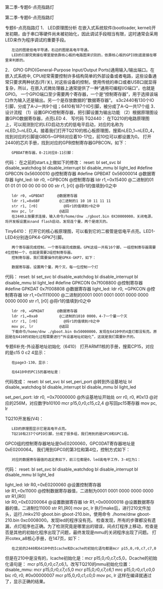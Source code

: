 第二季-专题6-点亮指路灯 

第二季-专题6-点亮指路灯 

专题6-点亮指路灯
1． LED原理图分析
在嵌入式系统软件(bootloader, kernel)开发初期，由于串口等硬件尚未被初始化，因此调试手段相当有限，这时通常会采用LED来作为程序调试的重要手段。
 
       左边的图是低电平导通，右边的图是高电平导通。
       LED的引脚究竟接在哪里是依靠核心板的电路图来识别的，依靠核心板的GPIO到底是接在哪里来判断的。
2． GPIO
GPIO(General-Purpose Input/Output Ports)通用输入/输出端口。在嵌入式系统中, CPU经常需要控制许多结构简单的外部设备或者电路，这些设备通常只要求两种状态(开/关), 对这些设备的控制，使用传统的串口或者USB口就显得复杂，所以，在嵌入式微处理器上通常提供了一种“通用可编程I/O端口”，也就是GPIO。
一个GPIO端口至少需要两个寄存器，一个是“控制寄存器”，用于选择该端口作为输入还是输出。另一个是存放数据的”数据寄存器”。
s3c2440有130个IO引脚，分成了A-J一共9个组；6410有187个IO引脚，被分成了A-Q一共17个组
3． 设计流程
（1）设置GPIO控制寄存器，把引脚设置为输出功能
（2）根据原理图设置GPIO数据寄存器，点亮LED
4． 写代码
TQ2440：
在TQ210的电路原理图上，可以观测到它的LED启动方式的低电平启动，对应的名称为nLED_1~nLED_4。接着我们打开TQ210的核心板原理图，搜索nLED_1~nLED_4，找到对应的引脚是GBD5~GPB8对应着10-17位，前10位可以都设置为0。
       打开2440的芯片手册，找到对应的GPB控制寄存器GPBCON，如下：
 
       GPBDAT寄存器，0-21对应0-11引脚：
 
代码：
在之前的start.s上做如下的修改：
reset:
       bl set_svc
       bl disable_watchdog
       bl disable_interrupt
       bl disable_mmu
       bl light_led
#define GPBCON 0x56000010  @控制寄存器
#define GPBDAT 0x56000014   @数据寄存器
light_led:
       ldr r0, =GPBCON     @控制寄存器
       ldr r1,=0x15400      @二进制的01 01 01 01 00 00 00 00 00
       str r1, [r0]           @将r1的值填到r0之中
      
       ldr r0, =GPBDAT      @数据寄存器
       ldr r1,=0x6BF         @二进制的1 10 10 11 11 11 
       str r1, [r0]            @将r1的值填到r0之中
       mov pc, lr            @返回
       在2440上按要求连接，输入命令/home/dnw ./gboot.bin 0X30000000，关闭电源，将开发板设置从nand flash启动，发现连个量，两个是熄灭的。
 
Tiny6410：
       打开它的核心板原理图，可以看到它的二极管是低电平点亮。LED1-LED4分别连GPK4-GPK7引脚。
 
       两个寄存器完成控制，一个寄存器完成数据。GPK这组一共有16个脚，一组控制寄存器需要4位控制一个，也就是需要2组控制寄存器。
       控制寄存器，我们需要操作的是GPK4-GKP7，如下：
 
       数据寄存器，设置两个量，两个灭，每一位控制一个灯
 
代码：
reset:
       bl set_svc
       bl disable_watchdog
       bl disable_interrupt
       bl disable_mmu
       bl light_led
#define GPKCON 0x7f008800  @控制寄存器
#define GPKDAT 0x7f008808   @数据寄存器
light_led:
       ldr r0, =GPKCON     @控制寄存器
       ldr r1,=0x11110000   @二进制的0001 0001 0001 0001 0000 0000 0000 0000
       str r1, [r0]           @将r1的值填到r0之中
      
       ldr r0, =GPKDAT      @数据寄存器
       ldr r1,=0xa0          @二进制的1010 0000，4-7一个量一个灭 
       str r1, [r0]            @将r1的值填到r0之中
       mov pc, lr            @返回
       下载命令/home/dnw ./gboot.bin 0x50000000，发现在6410中的4盏灯都没有亮。原因是在6410的初始化过程需要进行“外设基地址初始化”，这就是我们需要补齐的。
 
专题6补充-外设基地址初始化（6410）
       打开ARM11核的手册，搜索CP15，对应的是c15 0 c2 4显示：
 
       在page3-130，显示：
      
       在6410中的PC15的基地址是：
 
 
代码改成：
reset:
       bl set_svc
       bl set_peri_port                 @转到外设基地址
       bl disable_watchdog
       bl disable_interrupt
       bl disable_mmu
       bl light_led
 
set_peri_port:
       ldr r0, =0x70000000            @外设基地址开始处
       orr r0, r0, #0x13                @对应的256M，对应数字b10100
       mcr p15,0,r0,c15,c2,4           @写回pc15寄存器
       mov pc, lr
 
 
TQ210开发板(V4)：
 
       LED的原理图显示它是高电平点亮。
       TQ210有237个GPIO引脚，分成了很多组，我们用到的是GPC0和GPC1组。
GPC0组的控制寄存器地址是0xE0200060，GPC0DAT寄存器地址是0xE0200064。
我们用到GPC0的第3位和第4位，控制方式如下：
 
       对应的数据寄存器值的选定表如下，前三位都是0，led高电平工作，3-4位为1：
 
 
 
 
代码：
reset:
        bl set_svc
        bl disable_watchdog
        bl disable_interrupt
        bl disable_mmu
        bl light_led
 
light_led:
    ldr     R0,=0xE0200060     @设置控制寄存器                     
    ldr     R1,=0x11000        @控制数据寄存器值，二进制为0001 0001 0000 0000 0000
    str     R1,[R0]            
    ldr     R0,=0xE0200064      @设置数据寄存器
    ldr     R1,=0x00000018      @设置数据寄存器的值，二进制位11000
    str     R1,[R0]
    mov pc, lr
       执行make后，进行210文件加头，运行./mkv210 gboot.bin gboot-210.bin，使用命令
./home/dnw gboot-210.bin 0xc0008000。发现led的程序没有亮。
       检查发现，所有的步骤都没有遗漏，点灯程序也正确。为了检测究竟是哪里出的错误，间点灯程序上移动，检查是否是其他的初始化程序出现了问题，最终发现是mmu的关闭程序出现了问题。
       打开cotex_a8核心手册，在147页，如下：
 
       在之前的2440和6410中的Icache和Dcache的初始化语句都是mcr p15,0,r0,c7,c7,0
但是在210中是没有的，Icache初始化是：mcr p15,0,r0,c7,c5,0，Dcache的初始化语句是：
mcr p15,0,r0,c7,c6,1。改写TQ210的mmu初始化位置：
disable_mmu:
    mcr p15,0,r0,c7,c5,0
    mcr p15,0,r0,c7,c6,1
    mrc p15,0,r0,c1,c0,0
    bic r0, r0, #0x00000007
    mcr p15,0,r0,c1,c0,0
    mov pc, lr
    这样在编译就通过了，显示正确的结果。